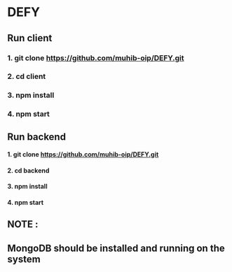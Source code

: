 # DEFY

## Run client

### 1. git clone https://github.com/muhib-oip/DEFY.git 
### 2. cd client
### 3. npm install
### 4. npm start


## Run backend

#### 1. git clone https://github.com/muhib-oip/DEFY.git 
#### 2. cd backend
#### 3. npm install
#### 4. npm start

## NOTE : 

## MongoDB should be installed and running on the system

